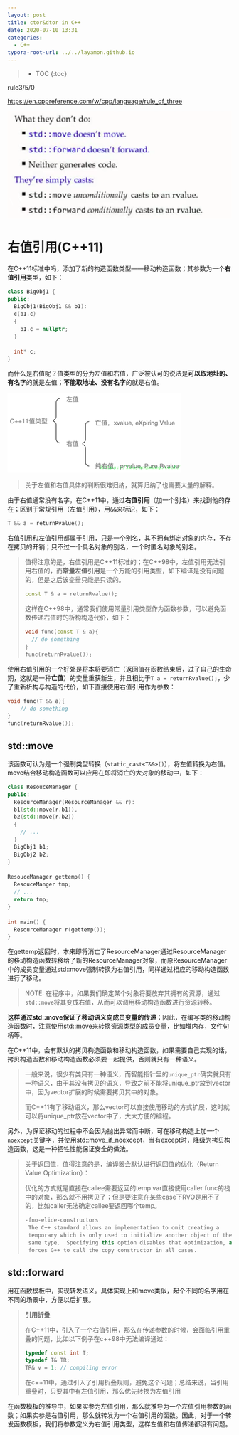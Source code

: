 ```yaml
---
layout: post
title: ctor&dtor in C++
date: 2020-07-10 13:31
categories:
  - C++
typora-root-url: ../../layamon.github.io
---
```

> * TOC
{:toc}

rule3/5/0

https://en.cppreference.com/w/cpp/language/rule_of_three



![image-20201028091836207](/image/modern-c++/move-forward.png)

# 右值引用(C++11)

在C++11标准中吗，添加了新的构造函数类型——移动构造函数；其参数为一个**右值引用**类型，如下：

```cpp
class BigObj1 {
public:
  BigObj1(BigObj1 && b1):
  c(b1.c)
  {
    b1.c = nullptr;
  }
  
  int* c;
}
```

而什么是右值呢？值类型的分为左值和右值，广泛被认可的说法是**可以取地址的、有名字**的就是左值；**不能取地址、没有名字**的就是右值。

![image-20200210101826672](/image/cpp-memo/20200210-c++11value.png)

> 关于左值和右值具体的判断很难归纳，就算归纳了也需要大量的解释。

由于右值通常没有名字，在C++11中，通过**右值引用**（加一个别名）来找到他的存在；区别于常规引用（左值引用），用`&&`来标识，如下：

```c++
T && a = returnRvalue();
```

右值引用和左值引用都属于引用，只是一个别名，其不拥有绑定对象的内存，不存在拷贝的开销；只不过一个具名对象的别名，一个时匿名对象的别名。

> 值得注意的是，右值引用是C++11标准的；在C++98中，左值引用无法引用右值的，而**常量左值引用**是一个万能的引用类型，如下编译是没有问题的，但是之后该变量只能是只读的。
>
> ```cpp
> const T & a = returnRvalue();
> ```
>
> 这样在C++98中，通常我们使用常量引用类型作为函数参数，可以避免函数传递右值时的析构构造代价，如下：
>
> ```cpp
> void func(const T & a){
> 	// do something
> }
> func(returnRvalue());
> ```

使用右值引用的一个好处是将本将要消亡（返回值在函数结束后，过了自己的生命期，这就是一种**亡值**）的变量重获新生，并且相比于`T a = returnRvalue();`，少了重新析构与构造的代价，如下直接使用右值引用作为参数：

```c++
void func(T && a){
	// do something
}
func(returnRvalue());
```

## std::move

该函数可认为是一个强制类型转换（`static_cast<T&&>()`），将左值转换为右值。move结合移动构造函数可以应用在即将消亡的大对象的移动中，如下：

```c++
class ResouceManager {
public:
  ResourceManager(ResourceManager && r):
  b1(std::move(r.b1)),
  b2(std::move(r.b2))
  {
    // ...
  }
  BigObj1 b1;
  BigObj2 b2;
}

ResouceManager gettemp() {
  ResouceManger tmp;
  // ...
  return tmp;
}

int main() {
  ResourceManager r(gettemp());
}
```

在gettemp返回时，本来即将消亡了ResourceManager通过ResourceManager的移动构造函数转移给了新的ResourceManager对象，而原ResourceManager中的成员变量通过std::move强制转换为右值引用，同样通过相应的移动构造函数进行了移动。

> NOTE: 在程序中，如果我们确定某个对象将要放弃其拥有的资源，通过`std::move`将其变成右值，从而可以调用移动构造函数进行资源转移。

**这样通过std::move保证了移动语义向成员变量的传递**；因此，在编写类的移动构造函数时，注意使用std::move来转换资源类型的成员变量，比如堆内存，文件句柄等。

在C++11中，会有默认的拷贝构造函数和移动构造函数，如果需要自己实现的话，拷贝构造函数和移动构造函数必须要一起提供，否则就只有一种语义。

> 一般来说，很少有类只有一种语义，而智能指针里的`unique_ptr`确实就只有一种语义，由于其没有拷贝的语义，导致之前不能将unique_ptr放到vector中，因为vector扩展的时候需要拷贝其中的对象。
>
> 而C++11有了移动语义，那么vector可以直接使用移动的方式扩展，这时就可以将unique_ptr放在vector中了，大大方便的编程。

另外，为保证移动的过程中不会因为抛出异常而中断，可在移动构造上加一个`noexcept`关键字，并使用std::move_if_noexcept，当有except时，降级为拷贝构造函数，这是一种牺牲性能保证安全的做法。

> 关于返回值，值得注意的是，编译器会默认进行返回值的优化（Return Value Optimization）：
>
> 优化的方式就是直接在callee需要返回的temp var直接使用caller func的栈中的对象，那么就不用拷贝了；但是要注意在某些case下RVO是用不了的，比如caller无法确定callee要返回哪个temp。
>
> ```cpp
> -fno-elide-constructors
>  The C++ standard allows an implementation to omit creating a
>  temporary which is only used to initialize another object of the
>  same type.  Specifying this option disables that optimization, and
>  forces G++ to call the copy constructor in all cases.
> ```

## **std::forward**

用在函数模板中，实现转发语义。具体实现上和move类似，起个不同的名字用在不同的场景中，方便以后扩展。

> **引用折叠**
>
> 在C++11中，引入了一个右值引用，那么在传递参数的时候，会面临引用重叠的问题，比如以下例子在c++98中无法编译通过：
>
> ```c++
> typedef const int T;
> typedef T& TR;
> TR& v = 1; // compiling error
> ```
>
> 在c++11中，通过引入了引用折叠规则，避免这个问题；总结来说，当引用重叠时，只要其中有左值引用，那么优先转换为左值引用

在函数模板的推导中，如果实参为左值引用，那么就推导为一个左值引用参数的函数；如果实参是右值引用，那么就转发为一个右值引用的函数。因此，对于一个转发函数模板，我们将参数定义为右值引用类型，这样左值和右值传递都没有问题。